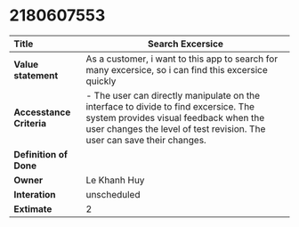 # 2180607553

| **Title**                | Search Excersice |
| :----------------------- | ---------------- |
| **Value statement**      | As a customer, i want to this app to search for many excersice, so i can find this excersice quickly |
| **Accesstance Criteria** | - The user can directly manipulate on the interface to divide to find excersice. The system provides visual feedback when the user changes the level of test revision. The user can save their changes.|
| **Definition of Done**   |               |  
| **Owner**                | Le Khanh Huy  |
| **Interation**           | unscheduled   |
| **Extimate**             |  2             |
